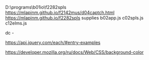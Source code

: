 

D:\programs\b01io\f2282spls
https://mlapinm.github.io/f2142mus/d04captch.html
https://mlapinm.github.io/f2282spls
supplies
b02app.js
c02spls.js
c12elms.js

dc - 











https://api.jquery.com/each/#entry-examples

https://developer.mozilla.org/ru/docs/Web/CSS/background-color


